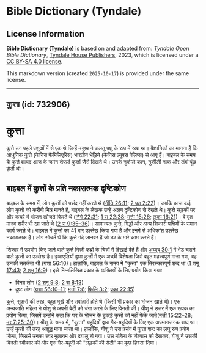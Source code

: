 # Bible Dictionary (Tyndale)

## License Information

**Bible Dictionary (Tyndale)** is based on and adapted from: _Tyndale Open Bible Dictionary_, [Tyndale House Publishers](https://tyndaleopenresources.com/), 2023, which is licensed under a [CC BY-SA 4.0 license](https://creativecommons.org/licenses/by-sa/4.0/legalcode.en).

This markdown version (created `2025-10-17`) is provided under the same license.



--------------------------------

## कुत्ता (id: 732906)

कुत्ता
======

कुत्ते उन पहले पशुओं में से एक थे जिन्हें मनुष्य ने पालतू पशु के रूप में रखा था। वैज्ञानिकों का मानना ​​है कि आधुनिक कुत्ते (कैनिस फैमिलिएरिस) भारतीय भेड़िये (कैनिस ल्यूपस पैलिप्स) से आए हैं। बाइबल के समय के कुत्ते शायद आज के जर्मन शेफर्ड कुत्तों जैसे दिखते थे। उनके नुकीले कान, नुकीली नाक और लंबी पूंछ होती थी।

बाइबल में कुत्तों के प्रति नकारात्मक दृष्टिकोण
----------------------------------------------

बाइबल के समय में, लोग कुत्तों को पसंद नहीं करते थे ([नीति 26:11](https://ref.ly/Prov26:11); [2 पत 2:22](https://ref.ly/2Pet2:22))। जबकि आज कई लोग कुत्तों को करीबी मित्र मानते हैं, बाइबल के लेखक उन्हें अलग दृष्टिकोण से देखते थे। कुत्ते सड़कों पर और कचरे में भोजन खोजते फिरते थे ([निर्ग 22:31](https://ref.ly/Exod22:31); [1 रा 22:38](https://ref.ly/1Kgs22:38); [मत्ती 15:26](https://ref.ly/Matt15:26); [लूका 16:21](https://ref.ly/Luke16:21))। वे मृत मानव शरीर भी खा जाते थे ([2 रा 9:35–36](https://ref.ly/2Kgs9:35-2Kgs9:36))। सामान्यतः कुत्ते, गिद्धों और अन्य शिकारी पक्षियों के समान कार्य करते थे। बाइबल में कुत्तों का 41 बार उल्लेख किया गया है और इनमें से अधिकांश उल्लेख नकारात्मक हैं। लोग सोचते थे कि कुत्ते गंदे जानवर हैं जो डर के मारे काम करते हैं।

शिकार में उपयोग किए जाने वाले कुत्ते मिस्री कब्रों के चित्रों में दिखाई देते हैं और [अय्यूब 30:1](https://ref.ly/Job30:1) में भेड़ चराने वाले कुत्तों का उल्लेख है। इस्राएलियों द्वारा कुत्तों में एक अच्छी विशेषता जिसे बहुत महत्त्वपूर्ण माना गया, वह उनकी सतर्कता थी ([यशा 56:10](https://ref.ly/Isa56:10))। हालांकि, बाइबल के समय में "कुत्ता" एक तिरस्कारपूर्ण शब्द था ([1 शमू 17:43](https://ref.ly/1Sam17:43); [2 शमू 16:9](https://ref.ly/2Sam16:9))। इसे निम्नलिखित प्रकार के व्यक्तियों के लिए प्रयोग किया गया:

* विनम्र लोग ([2 शमू 9:8](https://ref.ly/2Sam9:8); [2 रा 8:13](https://ref.ly/2Kgs8:13))
* दुष्ट लोग ([यशा 56:10–11](https://ref.ly/Isa56:10-Isa56:11); [मत्ती 7:6](https://ref.ly/Matt7:6); [फिलि 3:2](https://ref.ly/Phil3:2); [प्रका 22:15](https://ref.ly/Rev22:15))

कुत्ते, सूअरों की तरह, बहुत भूखे और सर्वाहारी होते थे (किसी भी प्रकार का भोजन खाते थे)। एक अन्यजाति महिला ने यीशु से अपनी बेटी को चंगा करने के लिए विनती की। यीशु ने उत्तर में एक रूपक का प्रयोग किया, जिसमें उन्होंने कहा कि घर के भोजन के टुकड़े कुत्तों को नहीं फेंके जाते([मत्ती 15:22–28](https://ref.ly/Matt15:22-Matt15:28); [मर 7:25–30](https://ref.ly/Mark7:25-Mark7:30))। यीशु के समय में, "कुत्ता" यहूदियों द्वारा गैर\-यहूदियों के लिए एक अपमानजनक शब्द था। उन्हें कुत्तों की तरह अशुद्ध माना जाता था। हालाँकि, यीशु ने उस प्रसंग में कुत्ता शब्द का लघु रूप प्रयोग किया, जिससे उनका स्वर मुलायम और दयालु हो गया। उस महिला के विश्वास को देखकर, यीशु ने उसकी विनती स्वीकार की और एक गैर\-यहूदी को "लड़कों की रोटी" का कुछ हिस्सा दिया।


